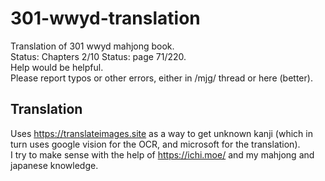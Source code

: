 # 301-wwyd-translation
Translation of 301 wwyd mahjong book.  
Status: Chapters 2/10 
Status: page 71/220.  
Help would be helpful.  
Please report typos or other errors, either in /mjg/ thread or here (better).  
## Translation
Uses https://translateimages.site as a way to get unknown kanji (which in turn uses google vision for the OCR, and microsoft for the translation).  
I try to make sense with the help of https://ichi.moe/ and my mahjong and japanese knowledge.
